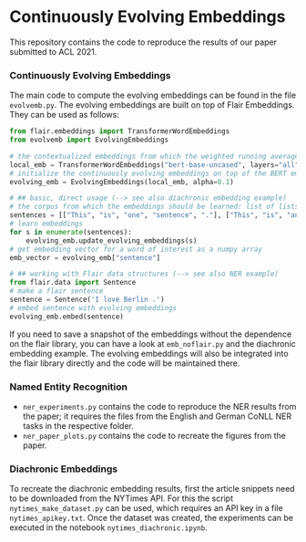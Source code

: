 # Continuously Evolving Embeddings

This repository contains the code to reproduce the results of our paper submitted to ACL 2021.


### Continuously Evolving Embeddings

The main code to compute the evolving embeddings can be found in the file `evolvemb.py`. The evolving embeddings are built on top of Flair Embeddings. They can be used as follows:

```python
from flair.embeddings import TransformerWordEmbeddings
from evolvemb import EvolvingEmbeddings

# the contextualized embeddings from which the weighted running averages should be computed
local_emb = TransformerWordEmbeddings("bert-base-uncased", layers="all", use_scalar_mix=True, pooling_operation="mean", fine_tune=False)
# initialize the continuously evolving embeddings on top of the BERT embeddings with some alpha for the weighted average
evolving_emb = EvolvingEmbeddings(local_emb, alpha=0.1)

# ## basic, direct usage (--> see also diachronic embedding example)
# the corpus from which the embeddings should be learned: list of lists of words
sentences = [["This", "is", "one", "sentence", "."], ["This", "is", "another", "sentence", "."]]
# learn embeddings
for s in enumerate(sentences):
    evolving_emb.update_evolving_embeddings(s)
# get embedding vector for a word of interest as a numpy array
emb_vector = evolving_emb["sentence"]

# ## working with Flair data structures (--> see also NER example)
from flair.data import Sentence
# make a flair sentence
sentence = Sentence('I love Berlin .')
# embed sentence with evolving embeddings
evolving_emb.embed(sentence)
```

If you need to save a snapshot of the embeddings without the dependence on the flair library, you can have a look at `emb_noflair.py` and the diachronic embedding example. The evolving embeddings will also be integrated into the flair library directly and the code will be maintained there.


### Named Entity Recognition

- `ner_experiments.py` contains the code to reproduce the NER results from the paper; it requires the files from the English and German CoNLL NER tasks in the respective folder.
- `ner_paper_plots.py` contains the code to recreate the figures from the paper.


### Diachronic Embeddings

To recreate the diachronic embedding results, first the article snippets need to be downloaded from the NYTimes API. For this the script `nytimes_make_dataset.py` can be used, which requires an API key in a file `nytimes_apikey.txt`. Once the dataset was created, the experiments can be executed in the notebook `nytimes_diachronic.ipynb`.
